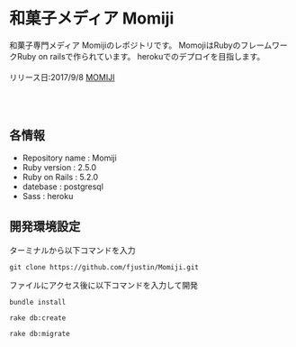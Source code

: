 # 和菓子メディア Momiji

和菓子専門メディア Momijiのレポジトリです。
MomojiはRubyのフレームワークRuby on railsで作られています。
herokuでのデプロイを目指します。<br><br>
リリース日:2017/9/8
[MOMIJI](http://momiji.work)

<br><br>
## 各情報
- Repository name : Momiji
- Ruby version : 2.5.0
- Ruby on Rails : 5.2.0
- datebase : postgresql
- Sass : heroku

## 開発環境設定

ターミナルから以下コマンドを入力

```
git clone https://github.com/fjustin/Momiji.git
```


ファイルにアクセス後に以下コマンドを入力して開発

```
bundle install
```
```
rake db:create
```
```
rake db:migrate
```
